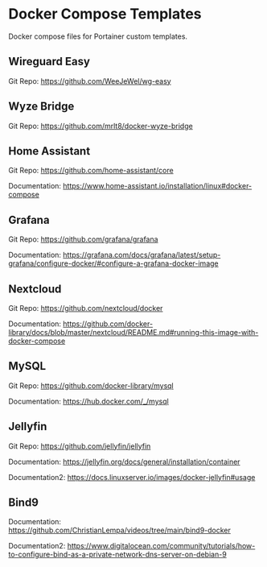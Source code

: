 # Docker Compose Templates
Docker compose files for Portainer custom templates.

## Wireguard Easy
Git Repo: https://github.com/WeeJeWel/wg-easy

## Wyze Bridge
Git Repo: https://github.com/mrlt8/docker-wyze-bridge

## Home Assistant
Git Repo: https://github.com/home-assistant/core

Documentation: https://www.home-assistant.io/installation/linux#docker-compose

## Grafana
Git Repo: https://github.com/grafana/grafana

Documentation: https://grafana.com/docs/grafana/latest/setup-grafana/configure-docker/#configure-a-grafana-docker-image

## Nextcloud
Git Repo: https://github.com/nextcloud/docker

Documentation: https://github.com/docker-library/docs/blob/master/nextcloud/README.md#running-this-image-with-docker-compose

## MySQL
Git Repo: https://github.com/docker-library/mysql

Documentation: https://hub.docker.com/_/mysql

## Jellyfin
Git Repo: https://github.com/jellyfin/jellyfin

Documentation: https://jellyfin.org/docs/general/installation/container

Documentation2: https://docs.linuxserver.io/images/docker-jellyfin#usage

## Bind9
Documentation: https://github.com/ChristianLempa/videos/tree/main/bind9-docker

Documentation2: https://www.digitalocean.com/community/tutorials/how-to-configure-bind-as-a-private-network-dns-server-on-debian-9
